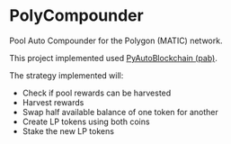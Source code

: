# PolyCompounder

Pool Auto Compounder for the Polygon (MATIC) network.

This project implemented used [PyAutoBlockchain (pab)](https://github.com/manuelpepe/PyAutoBlockchain).

The strategy implemented will:

* Check if pool rewards can be harvested
* Harvest rewards
* Swap half available balance of one token for another
* Create LP tokens using both coins
* Stake the new LP tokens